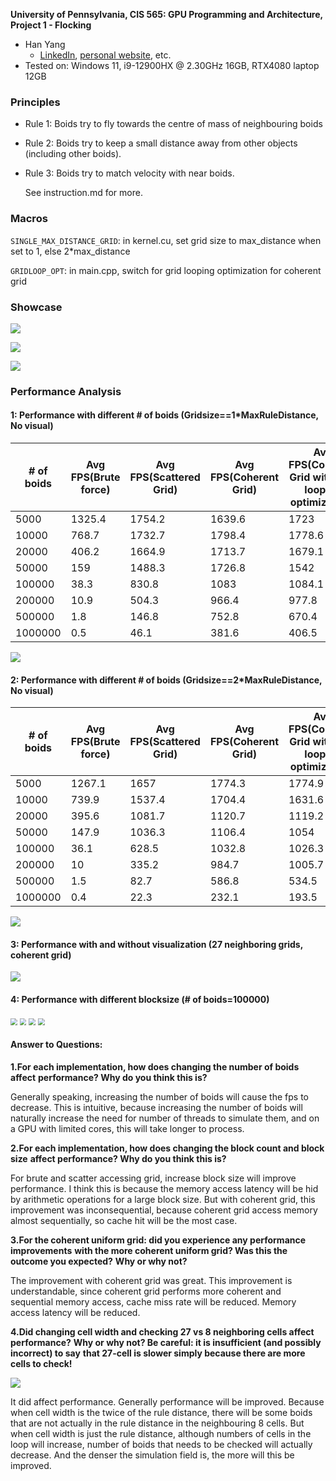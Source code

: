 **University of Pennsylvania, CIS 565: GPU Programming and Architecture,
Project 1 - Flocking**

* Han Yang
  *  [LinkedIn](https://www.linkedin.com/in/han-yang-0031231a3/), [personal website](https://bdwhst.wixsite.com/portfolio), etc.
* Tested on: Windows 11, i9-12900HX @ 2.30GHz 16GB, RTX4080 laptop 12GB

### Principles

- Rule 1: Boids try to fly towards the centre of mass of neighbouring boids

- Rule 2: Boids try to keep a small distance away from other objects (including other boids).

- Rule 3: Boids try to match velocity with near boids.

  See instruction.md for more.

### Macros

`SINGLE_MAX_DISTANCE_GRID`: in kernel.cu, set grid size to max_distance when set to 1, else 2*max_distance

`GRIDLOOP_OPT`: in main.cpp, switch for grid looping optimization for coherent grid

### Showcase

![](images/boids-0.gif)

![](images/boids-2.gif)

![](images/boids-1.gif)

### Performance Analysis

#### 1: Performance with different # of boids (Gridsize==1*MaxRuleDistance, No visual)

| # of boids | Avg FPS(Brute force) | Avg FPS(Scattered Grid) | Avg FPS(Coherent Grid) | Avg FPS(Coherent Grid with grid looping  optimization) |
| ---------- | -------------------- | ----------------------- | ---------------------- | ------------------------------------------------------ |
| 5000       | 1325.4               | 1754.2                  | 1639.6                 | 1723                                                   |
| 10000      | 768.7                | 1732.7                  | 1798.4                 | 1778.6                                                 |
| 20000      | 406.2                | 1664.9                  | 1713.7                 | 1679.1                                                 |
| 50000      | 159                  | 1488.3                  | 1726.8                 | 1542                                                   |
| 100000     | 38.3                 | 830.8                   | 1083                   | 1084.1                                                 |
| 200000     | 10.9                 | 504.3                   | 966.4                  | 977.8                                                  |
| 500000     | 1.8                  | 146.8                   | 752.8                  | 670.4                                                  |
| 1000000    | 0.5                  | 46.1                    | 381.6                  | 406.5                                                  |

![](images/perf_1x_dist.png)

#### 2: Performance with different # of boids (Gridsize==2*MaxRuleDistance, No visual)

| # of boids | Avg FPS(Brute force) | Avg FPS(Scattered Grid) | Avg FPS(Coherent Grid) | Avg FPS(Coherent Grid with grid looping  optimization) |
| ---------- | -------------------- | ----------------------- | ---------------------- | ------------------------------------------------------ |
| 5000       | 1267.1               | 1657                    | 1774.3                 | 1774.9                                                 |
| 10000      | 739.9                | 1537.4                  | 1704.4                 | 1631.6                                                 |
| 20000      | 395.6                | 1081.7                  | 1120.7                 | 1119.2                                                 |
| 50000      | 147.9                | 1036.3                  | 1106.4                 | 1054                                                   |
| 100000     | 36.1                 | 628.5                   | 1032.8                 | 1026.3                                                 |
| 200000     | 10                   | 335.2                   | 984.7                  | 1005.7                                                 |
| 500000     | 1.5                  | 82.7                    | 586.8                  | 534.5                                                  |
| 1000000    | 0.4                  | 22.3                    | 232.1                  | 193.5                                                  |

![](images/pref_2x_dist.png)

#### 3: Performance with and without visualization (27 neighboring grids, coherent grid)

![](images/perf_vis.png)

#### 4: Performance with different blocksize (# of boids=100000)

<img src="images/perf_blk_brute.png" style="zoom:67%;" />

<img src="images/perf_blk_scatter.png" style="zoom:67%;" />

<img src="images/perf_blk_coherent.png" style="zoom:67%;" />

<img src="images/perf_blk_grdlp.png" style="zoom: 67%;" />

#### Answer to Questions:

**1.For each implementation, how does changing the number of boids affect**
**performance? Why do you think this is?**

Generally speaking, increasing the number of boids will cause the fps to decrease. This is intuitive, because increasing the number of boids will naturally increase the need for number of threads to simulate them, and on a GPU with limited cores, this will take longer to process. 

**2.For each implementation, how does changing the block count and block size**
**affect performance? Why do you think this is?**

For brute and scatter accessing grid, increase block size will improve performance. I think this is because the memory access latency will be hid by arithmetic operations for a large block size. But with coherent grid, this improvement was inconsequential, because coherent grid access memory almost sequentially, so cache hit will be the most case.

**3.For the coherent uniform grid: did you experience any performance improvements**
**with the more coherent uniform grid? Was this the outcome you expected?**
**Why or why not?**

The improvement with coherent grid was great. This improvement is understandable, since coherent grid performs more coherent and sequential memory access, cache miss rate will be reduced. Memory access latency will be reduced.

**4.Did changing cell width and checking 27 vs 8 neighboring cells affect performance?**
**Why or why not? Be careful: it is insufficient (and possibly incorrect) to say**
**that 27-cell is slower simply because there are more cells to check!**

![](images/perf_diff_gridsz.png)

It did affect performance. Generally performance will be improved. Because when cell width is the twice of the rule distance, there will be some boids that are not actually in the rule distance in the neighbouring 8 cells. But when cell width is just the rule distance, although numbers of cells in the loop will increase, number of boids that needs to be checked will actually decrease. And the denser the simulation field is, the more will this be improved.
